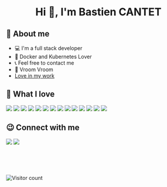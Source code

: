 <h1 align=center>Hi 👋, I'm Bastien CANTET</h1>

<!--
**TheBastos/TheBastos** is a ✨ _special_ ✨ repository because its `README.md` (this file) appears on your GitHub profile.

Here are some ideas to get you started:
https://media.giphy.com/media/gcSQ9wELeSfbbs0ET0/giphy.gif
- 🔭 I’m currently working on ...
- 🌱 I’m currently learning ...
- 👯 I’m looking to collaborate on ...
- 🤔 I’m looking for help with ...
- 💬 Ask me about ...
- 📫 How to reach me: ...
- 😄 Pronouns: ...
- ⚡ Fun fact: ...
-->
## 📖 About me
  * 💻 I'm a full stack developer
  * 🐳 Docker and Kubernetes Lover
  * 📞 Feel free to contact me
  * 🚗 Vroom Vroom
  * <a href="https://heart.bastosbob.com/">Love in my work</a>

## 💪 What I love
<a href="https://www.nextjs.org"><img src="https://img.shields.io/badge/-Next.js-black?logo=nextdotjs&style=flat-square"></a>
<a href="https://www.nextjs.org"><img src="https://img.shields.io/badge/-React-black?logo=react&style=flat-square"></a>
<a href=""><img src="https://img.shields.io/badge/-Javascript-black?logo=javascript&style=flat-square"></a>
<a href="https://www.typescriptlang.org/"><img src="https://img.shields.io/badge/-Typescript-black?logo=typescript&style=flat-square"></a>
<a href="https://kubernetes.io/"><img src="https://img.shields.io/badge/-Kubernetes-black?logo=kubernetes&style=flat-square"></a>
<a href="https://www.docker.com/"><img src="https://img.shields.io/badge/-Docker-black?logo=docker&style=flat-square&textColor="></a>
<a href="https://www.jenkins.io/"><img src="https://img.shields.io/badge/-Jenkins-black?logo=jenkins&style=flat-square"></a>
<a href="https://www.mongodb.org/"><img src="https://img.shields.io/badge/-MongoDB-black?logo=mongodb&style=flat-square"></a>
<a href="https://expressjs.com/"><img src="https://img.shields.io/badge/-Express-black?logo=express&style=flat-square"></a>
<a href="https://nestjs.com/"><img src="https://img.shields.io/badge/-Nest.Js-black?logo=nestjs&style=flat-square"></a>
<a href="https://www.rust-lang.org/"><img src="https://img.shields.io/badge/-Rust-black?logo=rust&style=flat-square"></a>
<a href=""><img src="https://img.shields.io/badge/-C-black?logo=clang&style=flat-square"></a>
<a href="https://isocpp.org/"><img src="https://img.shields.io/badge/-CPP-black?logo=clang&style=flat-square"></a>
<a href="https://www.python.org/"><img src="https://img.shields.io/badge/-Python-black?logo=python&style=flat-square"></a>



## 😉 Connect with me
  <a href="https://www.linkedin.com/in/bastien-cantet-696a07206/"><img src="https://img.shields.io/badge/-Bastien_Cantet-blue?logo=linkedin&style=flat-square"></a>
  <a href="mailto:bastiencantet@outlook.fr"><img src="https://img.shields.io/badge/-bastiencantet@outlook.fr-blue?logo=microsoftoutlook&style=flat-square"></a>

<br/>
<br/>
<br/>

![Visitor count](https://visitor-badge.laobi.icu/badge?page_id=bastiencantet.bastiencantet)
  
